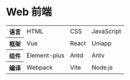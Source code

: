 # Web 前端

<table>
  <tr>
    <th>语言</th>
    <td>HTML</td>
    <td>CSS</td>
    <td>JavaScript</td>
  </tr>
  <tr>
    <th>框架</th>
    <td>Vue</td>
    <td>React</td>
    <td>Uniapp</td>
  </tr>
  <tr>
    <th>组件</th>
    <td>Element-plus</td>
    <td>Antd</td>
    <td>Antv</td>
  </tr>
  <tr>
    <th>编译</th>
    <td>Webpack</td>
    <td>Vite</td>
    <td>Node.js</td>
  </tr>
</table>